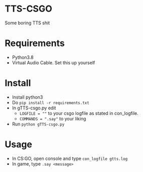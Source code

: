 # TTS-CSGO
Some boring TTS shit

# Requirements
- Python3.8
- Virtual Audio Cable. Set this up yourself

# Install
- Install python3
- Do `pip install -r requirements.txt`
- In gTTS-csgo.py edit
  - `LOGFILE = ""` to your csgo logfile as stated in con_logfile.
  - `COMMANDS = ".say"` to your liking
- Run `python gTTS-csgo.py`

# Usage
- In CS:GO, open console and type `con_logfile gtts.log`
- In game, type `.say <message>`
